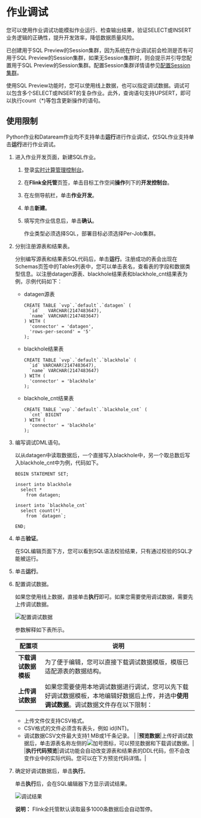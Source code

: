 # 作业调试

您可以使用作业调试功能模拟作业运行、检查输出结果，验证SELECT或INSERT业务逻辑的正确性，提升开发效率，降低数据质量风险。

已创建用于SQL Preview的Session集群，因为系统在作业调试前会检测是否有可用于SQL Preview的Session集群，如果无Session集群时，则会提示并引导您配置用于SQL Preview的Session集群。配置Session集群详情请参见[配置Session集群](/cn.zh-CN/Flink全托管/配置Session集群.md)。

使用SQL Preview功能时，您可以使用线上数据，也可以指定调试数据。调试可以包含多个SELECT或INSERT的复杂作业。此外，查询语句支持UPSERT，即可以执行count（\*\)等包含更新操作的语句。

## 使用限制

Python作业和Dataream作业均不支持单击**运行**进行作业调试，仅SQL作业支持单击**运行**进行作业调试。

1.  进入作业开发页面，新建SQL作业。

    1.  登录[实时计算管理控制台](https://realtime-compute.console.aliyun.com/regions/cn-shanghai)。

    2.  在**Flink全托管**页签，单击目标工作空间**操作**列下的**开发控制台**。

    3.  在左侧导航栏，单击**作业开发**。

    4.  单击**新建**。

    5.  填写完作业信息后，单击**确认**。

        作业类型必须选择SQL，部署目标必须选择Per-Job集群。

2.  分别注册源表和结果表。

    分别编写源表和结果表SQL代码后，单击**运行**。注册成功的表会出现在Schemas页签中的Tables列表中，您可以单击表名，查看表的字段和数据类型信息。以注册datagen源表、blackhole结果表和blackhole\_cnt结果表为例，示例代码如下：

    -   datagen源表

        ```
        CREATE TABLE `vvp`.`default`.`datagen` (
          `id`   VARCHAR(2147483647),
          `name` VARCHAR(2147483647)
        ) WITH (
          'connector' = 'datagen',
          'rows-per-second' = '5'
        );                        
        ```

    -   blackhole结果表

        ```
        CREATE TABLE `vvp`.`default`.`blackhole` (
          `id` VARCHAR(2147483647),
          `name` VARCHAR(2147483647)
        ) WITH (
          'connector' = 'blackhole'
        );                        
        ```

    -   blackhole\_cnt结果表

        ```
        CREATE TABLE `vvp`.`default`.`blackhole_cnt` (
          `cnt` BIGINT
        ) WITH (
          'connector' = 'blackhole'
        );                    
        ```

3.  编写调试DML语句。

    以从datagen中读取数据后，一个直接写入blackhole中，另一个取总数后写入blackhole\_cnt中为例，代码如下。

    ```
    BEGIN STATEMENT SET;
    
    insert into blackhole
      select *
        from datagen;
    
    insert into `blackhole_cnt`
      select count(*)
        from `datagen`;
    
    END;
    ```

4.  单击**验证**。

    在SQL编辑页面下方，您可以看到SQL语法校验结果，只有通过校验的SQL才能被运行。

5.  单击**运行**。

6.  配置调试数据。

    如果您使用线上数据，直接单击**执行**即可。如果您需要使用调试数据，需要先上传调试数据。

    ![配置调试数据](https://static-aliyun-doc.oss-accelerate.aliyuncs.com/assets/img/zh-CN/6764481261/p245526.png)

    参数解释如下表所示。

    |配置项|说明|
    |---|--|
    |**下载调试数据模板**|为了便于编辑，您可以直接下载调试数据模版，模版已适配源表的数据结构。|
    |**上传调试数据**|如果您需要使用本地调试数据进行调试，您可以先下载好调试数据模板，本地编辑好数据后上传，并选中**使用调试数据**。调试数据文件存在以下限制：

    -   上传文件仅支持CSV格式。
    -   CSV格式的文件必须含有表头，例如 id\(INT\)。
    -   调试数据CSV文件最大支持1 MB或1千条记录。 |
    |**预览数据**|上传好调试数据后，单击源表名称左侧的![加号](https://static-aliyun-doc.oss-accelerate.aliyuncs.com/assets/img/zh-CN/1113394161/p245558.png)图标，可以预览数据和下载调试数据。|
    |**执行代码预览**|调试功能会自动改变源表和结果表的DDL代码，但不会改变作业中的实际代码。您可以在下方预览代码详情。|

7.  确定好调试数据后，单击**执行**。

    单击**执行**后，会在SQL编辑器下方显示调试结果。

    ![调试结果](https://static-aliyun-doc.oss-accelerate.aliyuncs.com/assets/img/zh-CN/1113394161/p245840.png)

    **说明：** Flink全托管默认读取最多1000条数据后会自动暂停。


